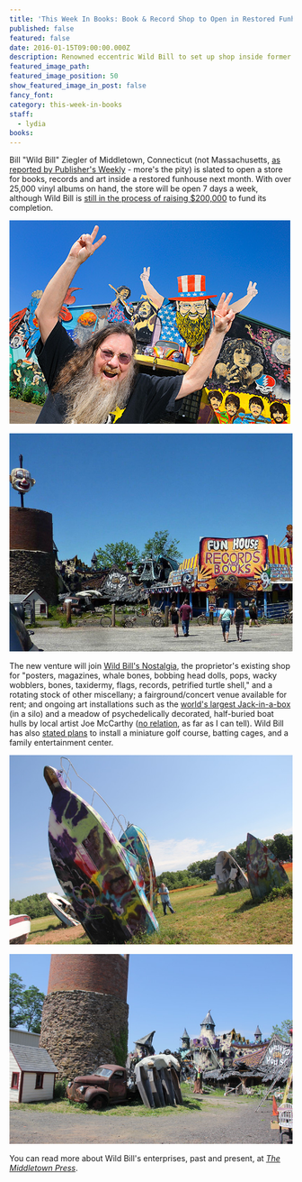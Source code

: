 ```yaml
---
title: 'This Week In Books: Book & Record Shop to Open in Restored Funhouse'
published: false
featured: false
date: 2016-01-15T09:00:00.000Z
description: Renowned eccentric Wild Bill to set up shop inside former carnival attraction.
featured_image_path:
featured_image_position: 50
show_featured_image_in_post: false
fancy_font:
category: this-week-in-books
staff:
  - lydia
books:
---
```



Bill "Wild Bill" Ziegler of Middletown, Connecticut (not Massachusetts, [as reported by Publisher's Weekly](http://publishersweekly.com/pw/by-topic/industry-news/bookselling/article/70764-bookstore-news-june-27-2016.html) - more's the pity) is slated to open a store for books, records and art inside a restored funhouse next month. With over 25,000 vinyl albums on hand, the store will be open 7 days a week, although Wild Bill is [still in the process of raising $200,000](http://www.wildbillsonline.com/funhouse) to fund its completion.

[![Wild Bill Ziegler in front of his Nostalgia Shop](/uploads/versions/wildbill1---x----500-361x---.jpg)](http://alferreiraphotography.com/blog/wild-bill-captured/)

[![](/uploads/versions/funhouse-l---x----782-600x---.jpg)](http://www.middletownpress.com/business/20160623/art-installation-records-and-book-shop-open-at-wild-bills-nostalgia)

The new venture will join [Wild Bill's Nostalgia](http://www.wildbillsonline.com/categories/), the proprietor's existing shop for "posters, magazines, whale bones, bobbing head dolls, pops, wacky wobblers, bones, taxidermy, flags, records, petrified turtle shell," and a rotating stock of other miscellany; a fairground/concert venue available for rent; and ongoing art installations such as the [world's largest Jack-in-a-box](http://www.roadsideamerica.com/story/19394) (in a silo) and a meadow of psychedelically decorated, half-buried boat hulls by local artist Joe McCarthy ([no relation](https://en.wikipedia.org/wiki/Joseph_McCarthy), as far as I can tell). Wild Bill has also [stated plans](http://www.middletownpress.com/business/20150727/lovingly-crafted-mini-amusement-park-in-middletown-waiting-on-funds) to install a miniature golf course, batting cages, and a family entertainment center.

[![](/uploads/versions/img_6001-l---x----800-534x---.jpg)](http://www.middletownpress.com/business/20160623/art-installation-records-and-book-shop-open-at-wild-bills-nostalgia)

[![](/uploads/versions/img_6007-l---x----800-534x---.jpg)](http://www.middletownpress.com/business/20160623/art-installation-records-and-book-shop-open-at-wild-bills-nostalgia)

You can read more about Wild Bill's enterprises, past and present, at [*The Middletown Press*](http://www.middletownpress.com/business/20160623/art-installation-records-and-book-shop-open-at-wild-bills-nostalgia).